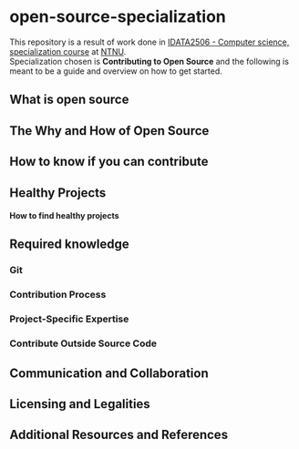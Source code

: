# open-source-specialization
This repository is a result of work done in [IDATA2506 - Computer science, specialization course](https://www.ntnu.edu/studies/courses/IDATA2506#tab=omEmnet) at [NTNU](https://www.ntnu.edu/).  
Specialization chosen is **Contributing to Open Source** and the following is meant to  be a guide and overview on how to get started.  

## What is open source


## The Why and How of Open Source



## How to know if you can contribute


## Healthy Projects


#### How to find healthy projects


## Required knowledge


### Git

### Contribution Process


### Project-Specific  Expertise


### Contribute Outside Source Code


## Communication and Collaboration


## Licensing and Legalities

## Additional Resources and References